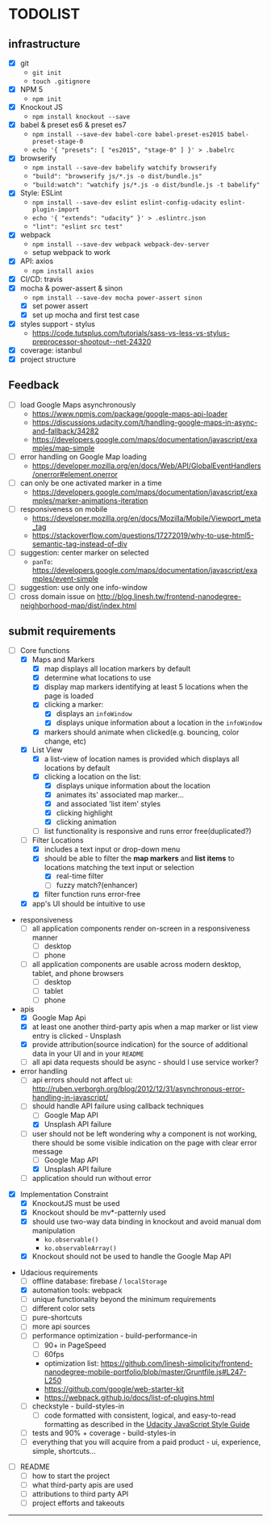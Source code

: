 # TODOLIST

## infrastructure

* [x] git
  * `git init`
  * `touch .gitignore` 
* [x] NPM 5
  * `npm init`
* [x] Knockout JS
  * `npm install knockout --save`
* [x] babel & preset es6 & preset es7
  * `npm install --save-dev babel-core babel-preset-es2015 babel-preset-stage-0`
  * `echo '{ "presets": [ "es2015", "stage-0" ] }' > .babelrc` 
* [x] browserify
  * `npm install --save-dev babelify watchify browserify`
  * `"build": "browserify js/*.js -o dist/bundle.js"`
  * `"build:watch": "watchify js/*.js -o dist/bundle.js -t babelify"`
* [x] Style: ESLint
  * `npm install --save-dev eslint eslint-config-udacity eslint-plugin-import`
  * `echo '{ "extends": "udacity" }' > .eslintrc.json`
  * `"lint": "eslint src test"`
* [x] webpack
  * `npm install --save-dev webpack webpack-dev-server`
  * setup webpack to work
* [x] API: axios
  * `npm install axios`
* [x] CI/CD: travis
* [x] mocha & power-assert & sinon
  * `npm install --save-dev mocha power-assert sinon`
  * [x] set power assert
  * [x] set up mocha and first test case 
* [x] styles support - stylus 
  * https://code.tutsplus.com/tutorials/sass-vs-less-vs-stylus-preprocessor-shootout--net-24320
* [x] coverage: istanbul
* [x] project structure 

## Feedback 

* [ ] load Google Maps asynchronously
  * https://www.npmjs.com/package/google-maps-api-loader
  * https://discussions.udacity.com/t/handling-google-maps-in-async-and-fallback/34282
  * https://developers.google.com/maps/documentation/javascript/examples/map-simple
* [ ] error handling on Google Map loading
  * https://developer.mozilla.org/en/docs/Web/API/GlobalEventHandlers/onerror#element.onerror
* [ ] can only be one activated marker in a time
  * https://developers.google.com/maps/documentation/javascript/examples/marker-animations-iteration
* [ ] responsiveness on mobile  
  * https://developer.mozilla.org/en/docs/Mozilla/Mobile/Viewport_meta_tag
  * https://stackoverflow.com/questions/17272019/why-to-use-html5-semantic-tag-instead-of-div
* [ ] suggestion: center marker on selected
  * `panTo`: https://developers.google.com/maps/documentation/javascript/examples/event-simple 
* [ ] suggestion: use only one info-window 
* [ ] cross domain issue on http://blog.linesh.tw/frontend-nanodegree-neighborhood-map/dist/index.html 

## submit requirements 

* [ ] Core functions 
  * [x] Maps and Markers
    * [x] map displays all location markers by default
    * [x] determine what locations to use 
    * [x] display map markers identifying at least 5 locations when the page is loaded
    * [x] clicking a marker:
      * [x] displays an `infoWindow` 
      * [x] displays unique information about a location in the `infoWindow`
    * [x] markers should animate when clicked(e.g. bouncing, color change, etc)
  * [x] List View 
    * [x] a list-view of location names is provided which displays all locations by default 
    * [x] clicking a location on the list:
      * [x] displays unique information about the location
      * [x] animates its' associated map marker... 
      * [x] and associated 'list item' styles 
      * [x] clicking highlight
      * [x] clicking animation
    * [ ] list functionality is responsive and runs error free(duplicated?)
  * [ ] Filter Locations 
    * [x] includes a text input or drop-down menu 
    * [x] should be able to filter the **map markers** and **list items** to locations matching the text input or selection
      * [x] real-time filter 
      * [ ] fuzzy match?(enhancer) 
    * [x] filter function runs error-free
  * [x] app's UI should be intuitive to use
* responsiveness
  * [ ] all application components render on-screen in a responsiveness manner
    * [ ] desktop
    * [ ] phone 
  * [ ] all application components are usable across modern desktop, tablet, and phone browsers
    * [ ] desktop
    * [ ] tablet
    * [ ] phone 
* apis
  * [x] Google Map Api
  * [x] at least one another third-party apis when a map marker or list view entry is clicked - Unsplash
  * [x] provide attribution(source indication) for the source of additional data in your UI and in your `README`
  * [ ] all api data requests should be async - should I use service worker?  
* error handling 
  * [ ] api errors should not affect ui: http://ruben.verborgh.org/blog/2012/12/31/asynchronous-error-handling-in-javascript/
  * [ ] should handle API failure using callback techniques
    * [ ] Google Map API
    * [x] Unsplash API failure
  * [ ] user should not be left wondering why a component is not working, there should be some visible indication on the page with clear error message
    * [ ] Google Map API
    * [x] Unsplash API failure
  * [ ] application should run without error
* [x] Implementation Constraint
  * [x] KnockoutJS must be used
  * [x] Knockout should be mv*-patternly used
  * [x] should use two-way data binding in knockout and avoid manual dom manipulation
    * `ko.observable()` 
    * `ko.observableArray()` 
  * [x] Knockout should not be used to handle the Google Map API
* Udacious requirements
  * [ ] offline database: firebase / `localStorage` 
  * [x] automation tools: webpack
  * [ ] unique functionality beyond the minimum requirements 
  * [ ] different color sets
  * [ ] pure-shortcuts
  * [ ] more api sources 
  * [ ] performance optimization - build-performance-in
    * [ ] 90+ in PageSpeed
    * [ ] 60fps
    * optimization list: https://github.com/linesh-simplicity/frontend-nanodegree-mobile-portfolio/blob/master/Gruntfile.js#L247-L250
    * https://github.com/google/web-starter-kit
    * https://webpack.github.io/docs/list-of-plugins.html
  * [ ] checkstyle - build-styles-in
    * [ ] code formatted with consistent, logical, and easy-to-read formatting as described in the [Udacity JavaScript Style Guide][]
  * [ ] tests and 90% + coverage - build-styles-in
  * [ ] everything that you will acquire from a paid product - ui, experience, simple, shortcuts...
* [ ] README
  * [ ] how to start the project
  * [ ] what third-party apis are used
  * [ ] attributions to third party API  
  * [ ] project efforts and takeouts

---
 
[rubric]: https://review.udacity.com/#!/rubrics/17/view
[Udacity JavaScript Style Guide]: http://udacity.github.io/frontend-nanodegree-styleguide/javascript.html
